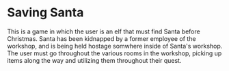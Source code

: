 Saving Santa
===========

This is a game in which the user is an elf that must find Santa
before Christmas. Santa has been kidnapped by a former employee
of the workshop, and is being held hostage somwhere inside of
Santa's workshop. The user must go throughout the various rooms
in the workshop, picking up items along the way and utilizing them
throughout their quest.
